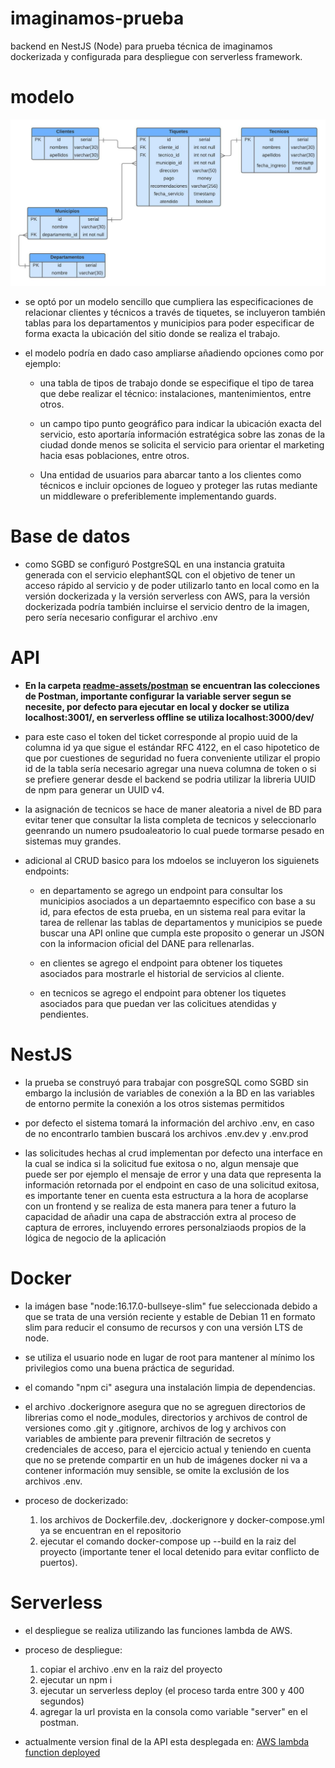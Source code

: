 # imaginamos-prueba
backend en NestJS (Node) para prueba técnica de imaginamos dockerizada y configurada para despliegue con serverless framework.

# modelo

![Relational Model](/readme-assets/relational-model.jpeg?raw=true "Relational Model")

- se optó por un modelo sencillo que cumpliera las especificaciones de relacionar clientes y técnicos a través de tiquetes, se incluyeron también tablas para los departamentos y municipios para poder especificar de forma exacta la ubicación del sitio donde se realiza el trabajo.

- el modelo podría en dado caso ampliarse añadiendo opciones como por ejemplo:

  - una tabla de tipos de trabajo donde se especifique el tipo de tarea que debe realizar el técnico: instalaciones, mantenimientos, entre otros.

  - un campo tipo punto geográfico para indicar la ubicación exacta del servicio, esto aportaría información estratégica sobre las zonas de la ciudad donde menos se solicita el servicio para orientar el marketing hacia esas poblaciones, entre otros.

  - Una entidad de usuarios para abarcar tanto a los clientes como técnicos e incluir opciones de logueo y proteger las rutas mediante un middleware o preferiblemente implementando guards.



# Base de datos

- como SGBD se configuró PostgreSQL en una instancia gratuita generada con el servicio elephantSQL con el objetivo de tener un acceso rápido al servicio y de poder utilizarlo tanto en local como en la versión dockerizada y la versión serverless con AWS, para la versión dockerizada podría también incluirse el servicio dentro de la imagen, pero sería necesario configurar el archivo .env

# API

- **En la carpeta [readme-assets/postman](/readme-assets/postman/) se encuentran las colecciones de Postman, importante configurar la variable server segun se necesite, por defecto para ejecutar en local y docker se utiliza localhost:3001/, en serverless offline se utiliza localhost:3000/dev/**

- para este caso el token del ticket corresponde al propio uuid de la columna id ya que sigue el estándar RFC 4122, en el caso hipotetico de que por cuestiones de seguridad no fuera conveniente utilizar el propio id de la tabla sería necesario agregar una nueva columna de token o si se prefiere generar desde el backend se podria utilizar la libreria UUID de npm para generar un UUID v4.

- la asignación de tecnicos se hace de maner aleatoria a nivel de BD para evitar tener que consultar la lista completa de tecnicos y seleccionarlo geenrando un numero psudoaleatorio lo cual puede tormarse pesado en sistemas muy grandes.

- adicional al CRUD basico para los mdoelos se incluyeron los siguienets endpoints:

  - en departamento se agrego un endpoint para consultar los municipios asociados a un departaemnto especifico con base a su id, para efectos de esta prueba, en un sistema real para evitar la tarea de rellenar las tablas de departamentos y municipios se puede buscar una API online que cumpla este proposito o generar un JSON con la informacion oficial del DANE para rellenarlas.

  - en clientes se agrego el endpoint para obtener los tiquetes asociados para mostrarle el historial de servicios al cliente.

  - en tecnicos se agrego el endpoint para obtener los tiquetes asociados para que puedan ver las colicitues atendidas y pendientes.

# NestJS

- la prueba se construyó para trabajar con posgreSQL como SGBD sin embargo la inclusión de variables de conexión a la BD en las variables de entorno permite la conexión a los otros sistemas permitidos

- por defecto el sistema tomará la información del archivo .env, en caso de no encontrarlo tambien buscará los archivos .env.dev y .env.prod

- las solicitudes hechas al crud implementan por defecto una interface en la cual se indica si la solicitud fue exitosa o no, algun mensaje que puede ser por ejemplo el mensaje de error y una data que representa la información retornada por el endpoint en caso de una solicitud exitosa, es importante tener en cuenta esta estructura a la hora de acoplarse con un frontend y se realiza de esta manera para tener a futuro la capacidad de añadir una capa de abstracción extra al proceso de captura de errores, incluyendo errores personalziaods propios de la lógica de negocio de la aplicación

# Docker

- la imágen base "node:16.17.0-bullseye-slim" fue seleccionada debido a que se trata de una versión reciente y estable de Debian 11 en formato slim para reducir el consumo de recursos y con una versión LTS de node.

- se utiliza el usuario node en lugar de root para mantener al mínimo los privilegios como una buena práctica de seguridad.

- el comando "npm ci" asegura una instalación limpia de dependencias.

- el archivo .dockerignore asegura que no se agreguen directorios de librerias como el node_modules, directorios y archivos de control de versiones como .git y .gitignore, archivos de log y archivos con variables de ambiente para prevenir filtración de secretos y credenciales de acceso, para el ejercicio actual y teniendo en cuenta que no se pretende compartir en un hub de imágenes docker ni va a contener información muy sensible, se omite la exclusión de los archivos .env.

- proceso de dockerizado:
  1. los archivos de Dockerfile.dev, .dockerignore y docker-compose.yml ya se encuentran en el repositorio
  2. ejecutar el comando docker-compose up --build en la raiz del proyecto (importante tener el local detenido para evitar conflicto de puertos).


# Serverless

- el despliegue se realiza utilizando las funciones lambda de AWS.
- proceso de despliegue:
  1. copiar el archivo .env en la raiz del proyecto
  2. ejecutar un npm i
  3. ejecutar un serverless deploy (el proceso tarda entre 300 y 400 segundos)
  4. agregar la url provista en la consola como variable "server" en el postman.

- actualmente version final de la API esta desplegada en: [AWS lambda function deployed](https://wjbbdxkg0f.execute-api.us-east-1.amazonaws.com/dev/clients)